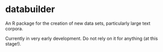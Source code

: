 # databuilder
An R package for the creation of new data sets, particularly large text corpora.

Currently in very early development. Do not rely on it for anything (at this stage!).
